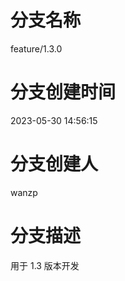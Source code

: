 <!--
 * @Author: wanzp
 * @Date: 2022-11-10 15:24:16
 * @LastEditors: wanzp
 * @LastEditTime: 2023-06-05 19:15:09
 * @Description: Description
-->

# 分支名称

feature/1.3.0

# 分支创建时间

2023-05-30 14:56:15

# 分支创建人

wanzp

# 分支描述

用于 1.3 版本开发
